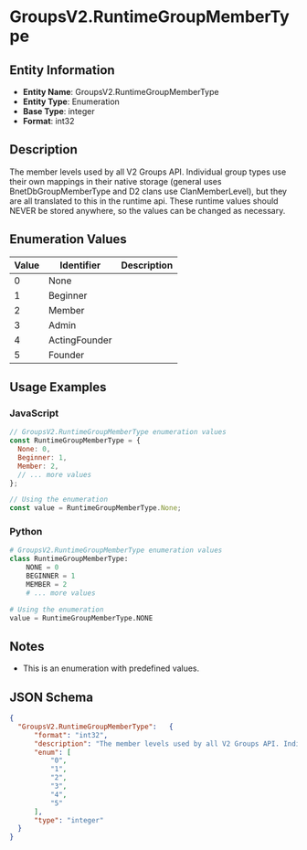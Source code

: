 # GroupsV2.RuntimeGroupMemberType

## Entity Information
- **Entity Name**: GroupsV2.RuntimeGroupMemberType
- **Entity Type**: Enumeration
- **Base Type**: integer
- **Format**: int32

## Description
The member levels used by all V2 Groups API. Individual group types use their own mappings in their native storage (general uses BnetDbGroupMemberType and D2 clans use ClanMemberLevel), but they are all translated to this in the runtime api. These runtime values should NEVER be stored anywhere, so the values can be changed as necessary.

## Enumeration Values

| Value | Identifier | Description |
|-------|------------|-------------|
| 0 | None |  |
| 1 | Beginner |  |
| 2 | Member |  |
| 3 | Admin |  |
| 4 | ActingFounder |  |
| 5 | Founder |  |

## Usage Examples

### JavaScript
```javascript
// GroupsV2.RuntimeGroupMemberType enumeration values
const RuntimeGroupMemberType = {
  None: 0,
  Beginner: 1,
  Member: 2,
  // ... more values
};

// Using the enumeration
const value = RuntimeGroupMemberType.None;
```

### Python
```python
# GroupsV2.RuntimeGroupMemberType enumeration values
class RuntimeGroupMemberType:
    NONE = 0
    BEGINNER = 1
    MEMBER = 2
    # ... more values

# Using the enumeration
value = RuntimeGroupMemberType.NONE
```

## Notes
- This is an enumeration with predefined values.

## JSON Schema
```json
{
  "GroupsV2.RuntimeGroupMemberType":   {
      "format": "int32",
      "description": "The member levels used by all V2 Groups API. Individual group types use their own mappings in their native storage (general uses BnetDbGroupMemberType and D2 clans use ClanMemberLevel), but they are all translated to this in the runtime api. These runtime values should NEVER be stored anywhere, so the values can be changed as necessary.",
      "enum": [
          "0",
          "1",
          "2",
          "3",
          "4",
          "5"
      ],
      "type": "integer"
  }
}
```
